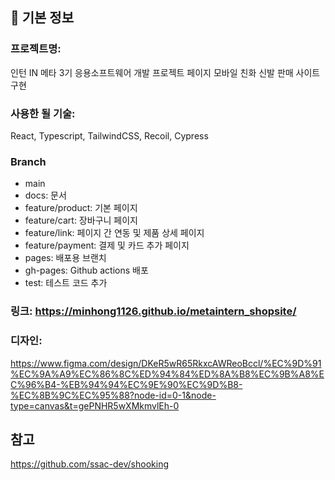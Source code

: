 ## 📌 기본 정보
### 프로젝트명: 
인턴 IN 메타 3기 응용소프트웨어 개발 프로젝트 페이지
모바일 친화 신발 판매 사이트 구현

### 사용한 될 기술: 
React, Typescript, TailwindCSS, Recoil, Cypress

### Branch
- main
- docs: 문서
- feature/product: 기본 페이지
- feature/cart: 장바구니 페이지
- feature/link: 페이지 간 연동 및 제품 상세 페이지
- feature/payment: 결제 및 카드 추가 페이지
- pages: 배포용 브랜치
- gh-pages: Github actions 배포
- test: 테스트 코드 추가

### 링크: https://minhong1126.github.io/metaintern_shopsite/

### 디자인:
https://www.figma.com/design/DKeR5wR65RkxcAWReoBccl/%EC%9D%91%EC%9A%A9%EC%86%8C%ED%94%84%ED%8A%B8%EC%9B%A8%EC%96%B4-%EB%94%94%EC%9E%90%EC%9D%B8-%EC%8B%9C%EC%95%88?node-id=0-1&node-type=canvas&t=gePNHR5wXMkmvlEh-0

## 참고
https://github.com/ssac-dev/shooking
